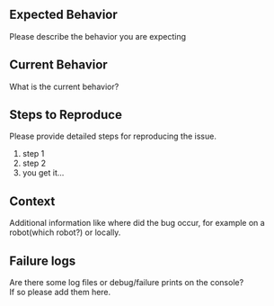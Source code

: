 ## Expected Behavior
Please describe the behavior you are expecting

## Current Behavior
What is the current behavior?

## Steps to Reproduce
Please provide detailed steps for reproducing the issue.
1. step 1
2. step 2
3. you get it...

## Context
Additional information like where did the bug occur, for example on a robot(which robot?) or locally.

## Failure logs
Are there some log files or debug/failure prints on the console?  
If so please add them here.
